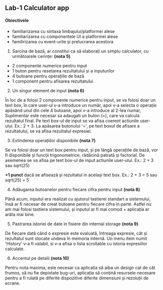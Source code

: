 
## Lab-1 Calculator app

#### Obiectivele

- familiarizarea cu sintaxa limbajului/platformei alese
- familiarizarea cu componentele UI a platformei alese
- familirizarea cu event-urile și prelucrarea acestora


1. Sarcina de bază, ar constitui ca să elaborați un simplu calculator, cu următoarele cerințe: **(nota 5)**

- 2 componente numerice pentru input
- 1 buton pentru resetarea rezultatului și a inputurilor
- 4 butoane pentru operațiile de bază
- 1 component pentru afisarea rezultatului

2. Un singur element de input **(nota 6)**

 În loc de a folosi 2 componente numerice pentru input, se va folosi doar un text box, în care user-ul v-a introduce un număr, apoi v-a selecta o operație apăsând unul din cele 4 butoane, apoi v-a introduce al 2-lea numar, Suplimentar este necesar sa adaugati un buton (=), care va calcula rezultatul final. Pe text box-ul de input se va afisa coerent actiunile user-ului. Ex.: 2 + 3. La apăsarea butonului '=', pe text boxul de afisare a rezultatului, se va afisa rezultatul expresiei.

3. Extinderea operațiilor disponibile **(nota 7)**

 Se va folosi doar un text box pentru input, și pe lângă operațiile de bază, vor fi disponibile și funcții trigonometrice, rădăcină patrată și factorial. De asemenea se va afisa pe text box-ul de input actiunile user-ului. Ex.: 2 + 3 sau sqrt(25)
 
 **+1 punct** dacă se afisează și rezultatul in același text box. Ex.: 2 + 3 = 5 sau sqrt(25) = 5
 
4. Adăugarea butoanelor pentru fiecare cifra pentru input  **(nota 8)**

 Până acum, inputul era realizat cu ajutorul tastierei standart a sistemului, însă ar fi necesar de creat butoane pentru fiecare cifra în parte. Astfel nu am mai folosi tastiera sistemului, și inputul ar fi mai comod + aplicația ar arăta mai bine.
 
5. Pastrarea istoriei de date in fisiere din internal storage **(nota 9)**

 De fiecare dată când o expresie este evaluată, întreaga expresie, cât și rezultatul sunt stocate undeva în memoria internă. Un menu item numit 'History' v-a fi valabil, si v-a afisa o lista scrollable cu istoria expresiilor calculate.
 
 6. Accentul pe detalii **(nota 10)**
 
  Pentru nota maxima, este necesar ca aplicatia să aiba un design cat de cât frumos, să nu fie depistate bug-uri, aplicația să conțină resursele necesare pentru a fi rulată pe diferite dispozitive diferite dimensiuni și rezoluții de ecrane.
  
